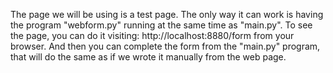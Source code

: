 The page we will be using is a test page. The only way it can work is having the program "webform.py" running at the same time as "main.py".
To see the page, you can do it visiting: http://localhost:8880/form from your browser. And then you can complete the form from the "main.py" program, that will do the same as
if we wrote it manually from the web page.
